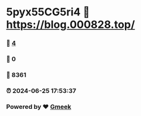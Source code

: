 # 5pyx55CG5ri4 :link: https://blog.000828.top/ 
### :page_facing_up: [4](https://blog.000828.top//tag.html) 
### :speech_balloon: 0 
### :hibiscus: 8361 
### :alarm_clock: 2024-06-25 17:53:37 
### Powered by :heart: [Gmeek](https://github.com/Meekdai/Gmeek)
